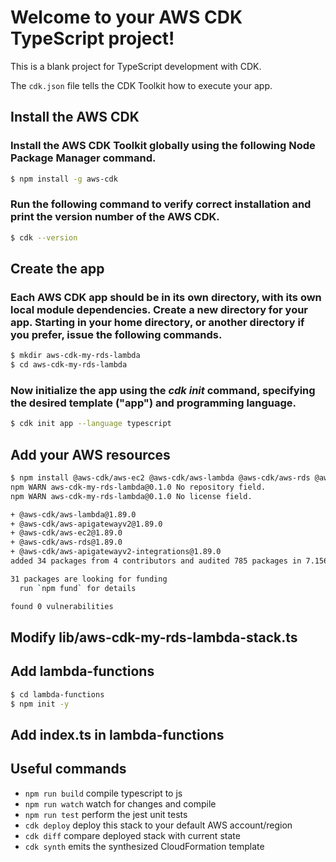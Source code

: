 # Welcome to your AWS CDK TypeScript project!

This is a blank project for TypeScript development with CDK.

The `cdk.json` file tells the CDK Toolkit how to execute your app.

## Install the AWS CDK
### Install the AWS CDK Toolkit globally using the following Node Package Manager command.
```bash
$ npm install -g aws-cdk
```
### Run the following command to verify correct installation and print the version number of the AWS CDK.
```bash
$ cdk --version
```

## Create the app
### Each AWS CDK app should be in its own directory, with its own local module dependencies. Create a new directory for your app. Starting in your home directory, or another directory if you prefer, issue the following commands.
```bash
$ mkdir aws-cdk-my-rds-lambda
$ cd aws-cdk-my-rds-lambda
```

### Now initialize the app using the _cdk init_ command, specifying the desired template ("app") and programming language.
```bash
$ cdk init app --language typescript
```

## Add your AWS resources
```bash
$ npm install @aws-cdk/aws-ec2 @aws-cdk/aws-lambda @aws-cdk/aws-rds @aws-cdk/aws-apigatewayv2 @aws-cdk/aws-apigatewayv2-integrations
npm WARN aws-cdk-my-rds-lambda@0.1.0 No repository field.
npm WARN aws-cdk-my-rds-lambda@0.1.0 No license field.

+ @aws-cdk/aws-lambda@1.89.0
+ @aws-cdk/aws-apigatewayv2@1.89.0
+ @aws-cdk/aws-ec2@1.89.0
+ @aws-cdk/aws-rds@1.89.0
+ @aws-cdk/aws-apigatewayv2-integrations@1.89.0
added 34 packages from 4 contributors and audited 785 packages in 7.156s

31 packages are looking for funding
  run `npm fund` for details

found 0 vulnerabilities
```

## Modify lib/aws-cdk-my-rds-lambda-stack.ts

## Add lambda-functions 
```bash
$ cd lambda-functions
$ npm init -y
```

## Add index.ts in lambda-functions

## Useful commands

 * `npm run build`   compile typescript to js
 * `npm run watch`   watch for changes and compile
 * `npm run test`    perform the jest unit tests
 * `cdk deploy`      deploy this stack to your default AWS account/region
 * `cdk diff`        compare deployed stack with current state
 * `cdk synth`       emits the synthesized CloudFormation template